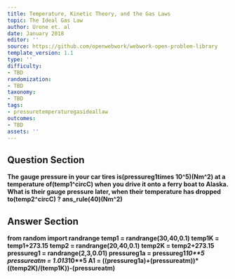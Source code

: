 ```yaml
---
title: Temperature, Kinetic Theory, and the Gas Laws
topic: The Ideal Gas Law
author: Urone et. al
date: January 2018
editor: ''
source: https://github.com/openwebwork/webwork-open-problem-library
template_version: 1.1
type: ''
difficulty:
- TBD
randomization:
- TBD
taxonomy:
- TBD
tags:
- pressuretemperaturegasideallaw
outcomes:
- TBD
assets: ''
---
```


## Question Section 

<b>
The gauge pressure in your car tires is(pressureg1times 10^5)(Nm^2) at a temperature of(temp1^circC)  when you drive it onto a ferry boat to Alaska. What is their gauge pressure later, when their temperature has dropped to(temp2^circC) ?
ans_rule(40)(Nm^2)



## Answer Section

from random import randrange
temp1 = randrange(30,40,0.1)
temp1K = temp1+273.15
temp2 = randrange(20,40,0.1)
temp2K = temp2+273.15
pressureg1 = randrange(2,3,0.01)
pressureg1a = pressureg1*10**5
pressureatm = 1.013*10**5
A1 = ((pressureg1a)+(pressureatm))*((temp2K)/(temp1K))-(pressureatm)